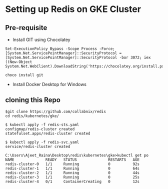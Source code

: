 # Setting up Redis on GKE Cluster

## Pre-requisite

- Install GIT using Chocolatey

```
Set-ExecutionPolicy Bypass -Scope Process -Force; [System.Net.ServicePointManager]::SecurityProtocol = [System.Net.ServicePointManager]::SecurityProtocol -bor 3072; iex ((New-Object System.Net.WebClient).DownloadString('https://chocolatey.org/install.ps1'))
```

```
choco install git
```

 - Install Docker Desktop for Windows


## cloning this Repo

```
$git clone https://github.com/collabnix/redis
cd redis/kubernetes/gke/

```


```
$ kubectl apply -f redis-sts.yaml
configmap/redis-cluster created
statefulset.apps/redis-cluster created
```

```
$ kubectl apply -f redis-svc.yaml
service/redis-cluster created
```

```
C:\Users\Ajeet_Raina\Desktop\redis\kubernetes\gke>kubectl get po
NAME              READY   STATUS              RESTARTS   AGE
redis-cluster-0   1/1     Running             0          92s
redis-cluster-1   1/1     Running             0          64s
redis-cluster-2   1/1     Running             0          44s
redis-cluster-3   1/1     Running             0          25s
redis-cluster-4   0/1     ContainerCreating   0          12s
```



